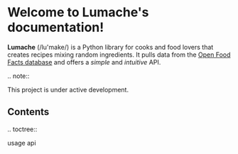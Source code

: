 Welcome to Lumache's documentation!
===================================

**Lumache** (/lu'make/) is a Python library for cooks and food lovers
that creates recipes mixing random ingredients.
It pulls data from the [Open Food Facts database](https://world.openfoodfacts.org/)
and offers a *simple* and *intuitive* API.

.. note::

   This project is under active development.

Contents
--------

.. toctree::

   usage
   api
